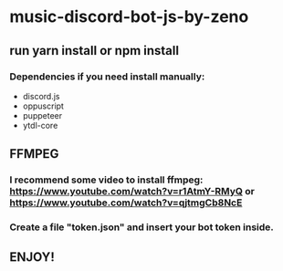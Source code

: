 # music-discord-bot-js-by-zeno

## run yarn install or npm install

### Dependencies if you need install manually:
- discord.js
- oppuscript
- puppeteer
- ytdl-core

## FFMPEG

### I recommend some video to install ffmpeg: https://www.youtube.com/watch?v=r1AtmY-RMyQ or https://www.youtube.com/watch?v=qjtmgCb8NcE

### Create a file "token.json" and insert your bot token inside.

## ENJOY!
